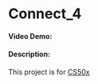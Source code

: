 # Connect_4
#### Video Demo: <URL HERE>

#### Description:

This project is for [CS50x](https://cs50.harvard.edu/x/2023/)
